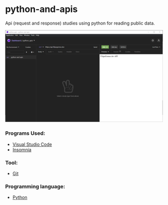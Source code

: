 # python-and-apis

Api (request and response) studies using python for reading public data.

![](https://github.com/lipegomes/python-and-apis/blob/main/assets/pictures/api_filipegomesdev.png)

###  Programs Used:

- [Visual Studio Code](https://code.visualstudio.com/)
- [Insomnia](https://insomnia.rest/download)

### Tool:

- [Git](https://git-scm.com/)

### Programming language:

- [Python](https://www.python.org/)

